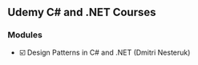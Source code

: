 #  

## Udemy C# and .NET Courses

### Modules

- :ballot_box_with_check: Design Patterns in C# and .NET (Dmitri Nesteruk)